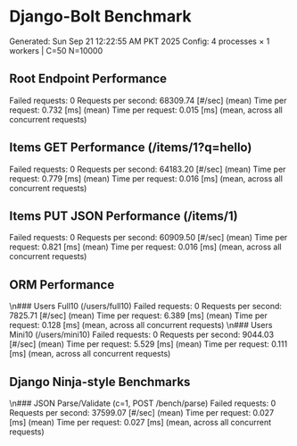 # Django-Bolt Benchmark
Generated: Sun Sep 21 12:22:55 AM PKT 2025
Config: 4 processes × 1 workers | C=50 N=10000

## Root Endpoint Performance
Failed requests:        0
Requests per second:    68309.74 [#/sec] (mean)
Time per request:       0.732 [ms] (mean)
Time per request:       0.015 [ms] (mean, across all concurrent requests)

## Items GET Performance (/items/1?q=hello)
Failed requests:        0
Requests per second:    64183.20 [#/sec] (mean)
Time per request:       0.779 [ms] (mean)
Time per request:       0.016 [ms] (mean, across all concurrent requests)

## Items PUT JSON Performance (/items/1)
Failed requests:        0
Requests per second:    60909.50 [#/sec] (mean)
Time per request:       0.821 [ms] (mean)
Time per request:       0.016 [ms] (mean, across all concurrent requests)

## ORM Performance
\n### Users Full10 (/users/full10)
Failed requests:        0
Requests per second:    7825.71 [#/sec] (mean)
Time per request:       6.389 [ms] (mean)
Time per request:       0.128 [ms] (mean, across all concurrent requests)
\n### Users Mini10 (/users/mini10)
Failed requests:        0
Requests per second:    9044.03 [#/sec] (mean)
Time per request:       5.529 [ms] (mean)
Time per request:       0.111 [ms] (mean, across all concurrent requests)

## Django Ninja-style Benchmarks
\n### JSON Parse/Validate (c=1, POST /bench/parse)
Failed requests:        0
Requests per second:    37599.07 [#/sec] (mean)
Time per request:       0.027 [ms] (mean)
Time per request:       0.027 [ms] (mean, across all concurrent requests)
